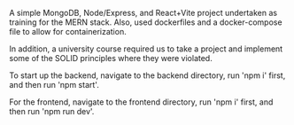 A simple MongoDB, Node/Express, and React+Vite project undertaken as
training for the MERN stack. Also, used dockerfiles and a docker-compose file to allow for containerization.

In addition, a university course required us to take a project and implement some of the SOLID principles where they were violated.

To start up the backend, navigate to the backend directory, run 'npm i' first, and then run 'npm start'.

For the frontend, navigate to the frontend directory, run 'npm i' first, and then run 'npm run dev'.